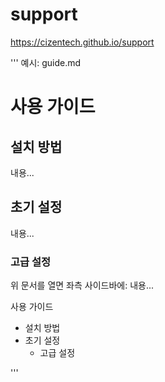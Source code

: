 # support

https://cizentech.github.io/support



'''
예시: guide.md
# 사용 가이드

## 설치 방법

내용...

## 초기 설정

내용...

### 고급 설정

위 문서를 열면 좌측 사이드바에:
내용...

사용 가이드
  - 설치 방법
  - 초기 설정
    - 고급 설정

'''

